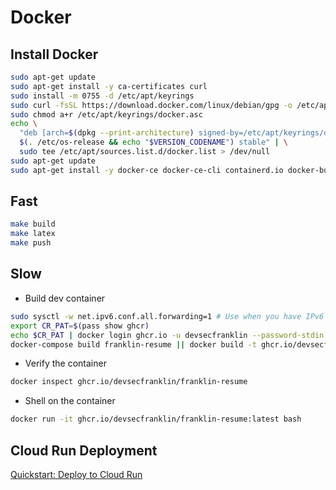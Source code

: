 # Docker

## Install Docker

```sh
sudo apt-get update
sudo apt-get install -y ca-certificates curl
sudo install -m 0755 -d /etc/apt/keyrings
sudo curl -fsSL https://download.docker.com/linux/debian/gpg -o /etc/apt/keyrings/docker.asc
sudo chmod a+r /etc/apt/keyrings/docker.asc
echo \
  "deb [arch=$(dpkg --print-architecture) signed-by=/etc/apt/keyrings/docker.asc] https://download.docker.com/linux/debian \
  $(. /etc/os-release && echo "$VERSION_CODENAME") stable" | \
  sudo tee /etc/apt/sources.list.d/docker.list > /dev/null
sudo apt-get update
sudo apt-get install -y docker-ce docker-ce-cli containerd.io docker-buildx-plugin docker-compose-plugin

```

## Fast

```sh
make build
make latex
make push
```

## Slow

* Build dev container

```sh
sudo sysctl -w net.ipv6.conf.all.forwarding=1 # Use when you have IPv6 network issues
export CR_PAT=$(pass show ghcr)
echo $CR_PAT | docker login ghcr.io -u devsecfranklin --password-stdin
docker-compose build franklin-resume || docker build -t ghcr.io/devsecfranklin/franklin-resume .
```

* Verify the container

```sh
docker inspect ghcr.io/devsecfranklin/franklin-resume
```

* Shell on the container

```sh
docker run -it ghcr.io/devsecfranklin/franklin-resume:latest bash
```

## Cloud Run Deployment

[Quickstart: Deploy to Cloud Run](https://cloud.google.com/run/docs/quickstarts/deploy-container)

